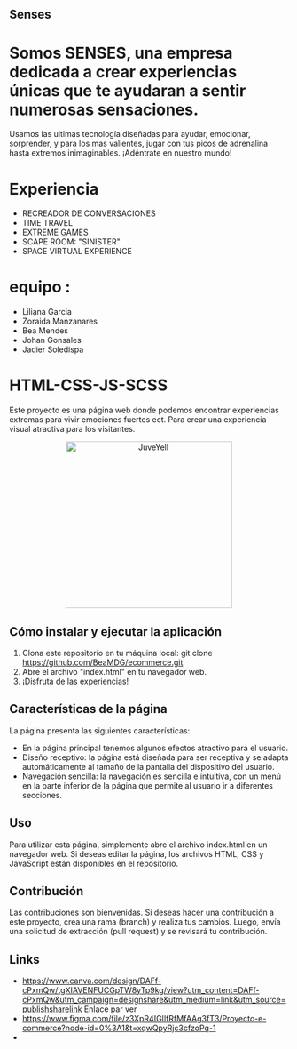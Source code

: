## Senses
# Somos SENSES, una empresa dedicada a crear experiencias únicas que te ayudaran a sentir numerosas sensaciones. 
Usamos las ultimas tecnología diseñadas para ayudar, emocionar, sorprender, y para los mas valientes, jugar con tus picos de adrenalina hasta extremos inimaginables.
¡Adéntrate en nuestro mundo!
# Experiencia
* RECREADOR DE CONVERSACIONES
* TIME  TRAVEL
* EXTREME GAMES
* SCAPE ROOM: "SINISTER"
* SPACE VIRTUAL EXPERIENCE 

# equipo :
* Liliana Garcia
* Zoraida Manzanares
* Bea Mendes
* Johan Gonsales
* Jadier Soledispa

# HTML-CSS-JS-SCSS
Este proyecto es una página web donde podemos encontrar experiencias extremas para vivir emociones fuertes ect. Para crear una experiencia visual atractiva para los visitantes.
<div>
<p style = 'text-align:center;'>
<img src="https://user-images.githubusercontent.com/126781088/229580377-f7f50c57-8688-4a43-8dc7-6513f6f84e73.png" alt="JuveYell" width="300px">
</p>
</div>

## Cómo instalar y ejecutar la aplicación
1. Clona este repositorio en tu máquina local: git clone https://github.com/BeaMDG/ecommerce.git
2. Abre el archivo "index.html" en tu navegador web.
3. ¡Disfruta de las experiencias!

## Características de la página
La página presenta las siguientes características:
* En la página principal tenemos algunos efectos atractivo para el usuario.
* Diseño receptivo: la página está diseñada para ser receptiva y se adapta automáticamente al tamaño de la pantalla del dispositivo del usuario.
* Navegación sencilla: la navegación es sencilla e intuitiva, con un menú en la parte inferior de la página que permite al usuario ir a diferentes secciones.

## Uso
Para utilizar esta página, simplemente abre el archivo index.html en un navegador web. Si deseas editar la página, los archivos HTML, CSS y JavaScript están disponibles en el repositorio.

## Contribución
Las contribuciones son bienvenidas. Si deseas hacer una contribución a este proyecto, crea una rama (branch) y realiza tus cambios. Luego, envía una solicitud de extracción (pull request) y se revisará tu contribución.

## Links
* https://www.canva.com/design/DAFf-cPxmQw/tgXIAVENFUCGpTW8yTp9kg/view?utm_content=DAFf-cPxmQw&utm_campaign=designshare&utm_medium=link&utm_source=publishsharelink Enlace par ver
* https://www.figma.com/file/z3XpR4IGIlfRfMfAAg3fT3/Proyecto-e-commerce?node-id=0%3A1&t=xqwQpyRjc3cfzoPq-1
* 
